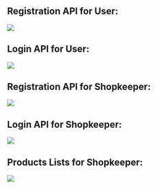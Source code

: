 ## Registration API for User:

![](https://res.cloudinary.com/dcykxiua2/image/upload/v1605710728/user_register_jan2ed.png)

## Login API for User:

![](https://res.cloudinary.com/dcykxiua2/image/upload/v1605710727/user_login_fq3noo.png)

## Registration API for Shopkeeper:

![](https://res.cloudinary.com/dcykxiua2/image/upload/v1605710729/vendor_register_jtnkci.png)

## Login API for Shopkeeper:

![](https://res.cloudinary.com/dcykxiua2/image/upload/v1605710729/vendor_login_eohdwj.png)

## Products Lists for Shopkeeper:

![](https://res.cloudinary.com/dcykxiua2/image/upload/v1605710729/vendor_login_eohdwj.png)
